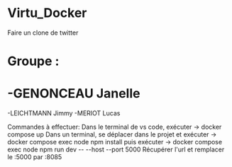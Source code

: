 # Virtu_Docker

Faire un clone de twitter

# Groupe :
# -GENONCEAU Janelle
-LEICHTMANN Jimmy
-MERIOT Lucas


Commandes à effectuer:
Dans le terminal de vs code, exécuter -> docker compose up
Dans un terminal, se déplacer dans le projet et exécuter -> docker compose exec node npm install
puis exécuter -> docker compose exec node npm run dev -- --host --port 5000
Récupérer l'url et remplacer le :5000 par :8085

